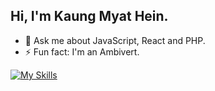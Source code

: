 ## Hi, I'm Kaung Myat Hein.

- 💬 Ask me about JavaScript, React and PHP.
- ⚡ Fun fact: I'm an Ambivert.

[![My Skills](https://skillicons.dev/icons?i=bootstrap,tailwindcss,javascript,typescript,react,redux,nextjs,firebase,nodejs,express,mongodb,php,mysql,prisma,heroku)](https://skillicons.dev)
